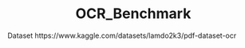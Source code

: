 <H1 align="center">OCR_Benchmark</H1>
Dataset https://www.kaggle.com/datasets/lamdo2k3/pdf-dataset-ocr 
